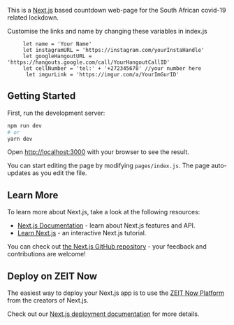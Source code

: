This is a [Next.js](https://nextjs.org/) based countdown web-page for the South African covid-19 related lockdown.

Customise the links and name by changing these variables in index.js

         let name = 'Your Name'
         let instagramURL = 'https://instagram.com/yourInstaHandle' 
         let googleHangoutURL = 'https://hangouts.google.com/call/YourHangoutCallID'
         let cellNumber = 'tel:' + '+272345678' //your number here
          let imgurLink = 'https://imgur.com/a/YourImGurID'


## Getting Started

First, run the development server:

```bash
npm run dev
# or
yarn dev
```

Open [http://localhost:3000](http://localhost:3000) with your browser to see the result.

You can start editing the page by modifying `pages/index.js`. The page auto-updates as you edit the file.

## Learn More

To learn more about Next.js, take a look at the following resources:

- [Next.js Documentation](https://nextjs.org/docs) - learn about Next.js features and API.
- [Learn Next.js](https://nextjs.org/learn) - an interactive Next.js tutorial.

You can check out [the Next.js GitHub repository](https://github.com/zeit/next.js/) - your feedback and contributions are welcome!

## Deploy on ZEIT Now

The easiest way to deploy your Next.js app is to use the [ZEIT Now Platform](https://zeit.co/import?utm_medium=default-template&filter=next.js&utm_source=create-next-app&utm_campaign=create-next-app-readme) from the creators of Next.js.

Check out our [Next.js deployment documentation](https://nextjs.org/docs/deployment) for more details.
